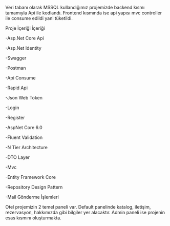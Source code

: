  Veri tabanı olarak MSSQL kullandığımız projemizde backend kısmı tamamıyla Api ile kodlandı. Frontend kısmında ise api yapısı mvc controller ile consume edildi yani tüketildi.

Proje İçeriği İçeriği
 
 -Asp.Net Core Api
 
 -Asp.Net Identity

 -Swagger
 
 -Postman
 
 -Api Consume
 
 -Rapid Api
 
 -Json Web Token
 
 -Login
 
 -Register
 
 -AspNet Core 6.0
 
 -Fluent Validation
 
 -N Tier Architecture
 
 -DTO Layer
 
 -Mvc
  
 -Entity Framework Core
 
 -Repository Design Pattern
 
 -Mail Gönderme İşlemleri

Otel projemizin 2 temel paneli var.
Default panelinde katalog, iletişim, rezervasyon, hakkımızda gibi bilgiler yer alacaktır.
Admin paneli ise projenin esas kısmını oluşturmakta. 

